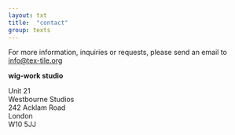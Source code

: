 ```yaml
---
layout: txt
title:  "contact"
group: texts
---
```


For more information, inquiries or requests, please send an email to
[info@tex-tile.org](mailto:info@tex-tile.org)
  
  
**wig-work studio** 

Unit 21  
Westbourne Studios  
242 Acklam Road  
London  
W10 5JJ
